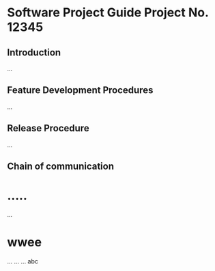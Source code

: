 # Software Project Guide Project No. 12345
## Introduction
...
## Feature Development Procedures
...
## Release Procedure
...
## Chain of communication
.....
=======
...
# wwee
...
...
...
abc

